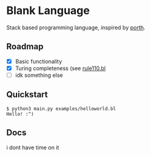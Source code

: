 # Blank Language
Stack based programming language, inspired by [porth](https://gitlab.com/tsoding/porth/).

## Roadmap

- [x] Basic functionality
- [x] Turing completeness (see [rule110.bl](/examples/rule110.bl)
- [ ] idk something else

## Quickstart

```console
$ python3 main.py examples/helloworld.bl
Hello! :^)
```

## Docs
i dont have time on it
